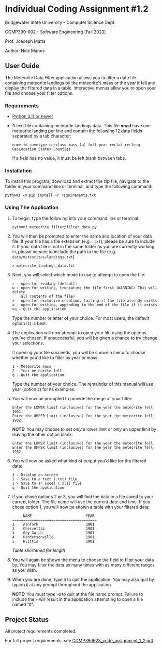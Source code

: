 # Individual Coding Assignment #1.2

Bridgewater State University - Computer Science Dept.

COMP390-002 - Software Engineering (Fall 2023)

Prof. Joeseph Matta

Author: Nick Manos

## User Guide

The Meteorite Data Filter application allows you to filter a data file containing meteorite landings by the meteorite's mass or the year it fell and display the filtered data in a table. Interactive menus allow you to open your file and choose your filter options.

### Requirements

- [Python 3.11 or newer](https://www.python.org/downloads/)
- A text file containing meteorite landings data. This file ***must*** have one meteorite landing per line and contain the following 12 data fields separated by a tab character:

   ```TSV
   name id nametype recclass mass (g) fall year reclat reclong GeoLocation States Counties
   ```

   If a field has no value, it must be left blank between tabs.

### Installation

To install this program, download and extract the zip file, navigate to the folder in your command line or terminal, and type the following command:

```
python3 -m pip install -r requirements.txt
```

### Using The Application

1. To begin, type the following into your command line or terminal:

   ```
   python3 meteorite_filter/filter_data.py
   ```

2. You will then be prompted to enter the name and location of your data file. If your file has a file extension (e.g. `.txt`), please be sure to include it. If your data file is not in the same folder as you are currently working in, please be sure to include the path to the file (e.g. `data/meteorites/landings.txt`)

   ```
   > meteorite_landings_data.txt
   ```

3. Next, you will select which mode to use to attempt to open the file:

   ```
   r - open for reading (default)
   w - open for writing, truncating the file first (WARNING: This will delete
       all contents of the file)
   x - open for exclusive creation, failing if the file already exists
   a - open for writing, appending to the end of the file if it exists
   >q - Quit the application
   ```
   
   Type the number or letter of your choice. For most users, the default option (`1`) is best.

4. The application will now attempt to open your file using the options you've chosen. If unsuccessful, you will be given a chance to try change your selections.

   If opening your file succeeds, you will be shown a menu to choose whether you'd like to filter by year or mass:

   ```
   1 - Meteorite mass
   2 - Year meteorite fell
   q - Quit the application
   ```

   Type the number of your choice. The remainder of this manual will use year (option `2`) for its examples.

5. You will now be prompted to provide the range of your filter:

   ```
   Enter the LOWER limit (inclusive) for the year the meteorite fell: 1901
   Enter the UPPER limit (inclusive) for the year the meteorite fell: 1902
   ```

   **NOTE:** You may choose to set *only* a lower limit or *only* an upper limit by leaving the other option blank:

   ```
   Enter the LOWER limit (inclusive) for the year the meteorite fell: 
   Enter the UPPER limit (inclusive) for the year the meteorite fell: 1902
   ```

6. You will now be asked what kind of output you'd like for the filtered data:
   
   ```
   1 - Display on screen
   2 - Save to a text (.txt) file
   3 - Save to an Excel (.xls) file
   q - Quit the application
   ```

7. If you chose options 2 or 3, you will find the data in a file saved to your current folder. The file name will use the current date and time. If you chose option 1, you will now be shown a table with your filtered data:
   
   ```
        NAME                         YEAR
   =======================================
   1    Ashfork                      1901
   2    Chervettaz                   1901
   3    Gay Gulch                    1901
   4    Hendersonville               1901
   5    Hvittis                      1901
   ```

   *Table shortened for length*

8. You will again be shown the menu to choose the field to filter your data by. You may filter the data as many times with as many different ranges as you wish.

9.  When you are done, type `Q` to quit the application. You may also quit by typing `Q` at any prompt throughout the application.
    
    **NOTE:** You must type `>Q` to quit at the file name prompt. Failure to include the `>` will result in the application attempting to open a file named "`Q`".

## Project Status

All project requirements completed.

For full project requirements, see [COMP390F23_code_assignment_1_2.pdf](docs/COMP390F23_code_assignment_1_2.pdf)
